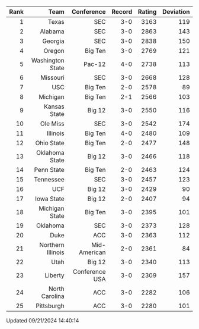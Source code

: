 | Rank  | Team                 | Conference           | Record   | Rating | Deviation |
| ---:  | ---:                 | ---:                 | ---:     | ---:   | ---:      |
| 1     | Texas                | SEC                  | 3-0      | 3163   | 119       |
| 2     | Alabama              | SEC                  | 3-0      | 2863   | 143       |
| 3     | Georgia              | SEC                  | 3-0      | 2838   | 150       |
| 4     | Oregon               | Big Ten              | 3-0      | 2769   | 121       |
| 5     | Washington State     | Pac-12               | 4-0      | 2738   | 113       |
| 6     | Missouri             | SEC                  | 3-0      | 2668   | 128       |
| 7     | USC                  | Big Ten              | 2-0      | 2578   | 89        |
| 8     | Michigan             | Big Ten              | 2-1      | 2566   | 103       |
| 9     | Kansas State         | Big 12               | 3-0      | 2550   | 116       |
| 10    | Ole Miss             | SEC                  | 3-0      | 2542   | 174       |
| 11    | Illinois             | Big Ten              | 4-0      | 2480   | 109       |
| 12    | Ohio State           | Big Ten              | 2-0      | 2477   | 148       |
| 13    | Oklahoma State       | Big 12               | 3-0      | 2466   | 118       |
| 14    | Penn State           | Big Ten              | 2-0      | 2463   | 124       |
| 15    | Tennessee            | SEC                  | 3-0      | 2457   | 123       |
| 16    | UCF                  | Big 12               | 3-0      | 2429   | 90        |
| 17    | Iowa State           | Big 12               | 2-0      | 2407   | 94        |
| 18    | Michigan State       | Big Ten              | 3-0      | 2395   | 101       |
| 19    | Oklahoma             | SEC                  | 3-0      | 2373   | 128       |
| 20    | Duke                 | ACC                  | 3-0      | 2363   | 112       |
| 21    | Northern Illinois    | Mid-American         | 2-0      | 2361   | 84        |
| 22    | Utah                 | Big 12               | 3-0      | 2340   | 113       |
| 23    | Liberty              | Conference USA       | 3-0      | 2309   | 157       |
| 24    | North Carolina       | ACC                  | 3-0      | 2282   | 106       |
| 25    | Pittsburgh           | ACC                  | 3-0      | 2280   | 101       |

Updated 09/21/2024 14:40:14
